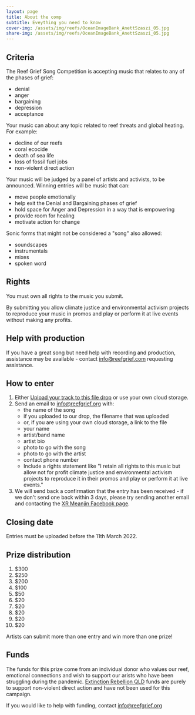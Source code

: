 ```yaml
---
layout: page
title: About the comp
subtitle: Eveything you need to know 
cover-img: /assets/img/reefs/OceanImageBank_AnettSzaszi_05.jpg
share-img: /assets/img/reefs/OceanImageBank_AnettSzaszi_05.jpg
---
```


## Criteria

The Reef Grief Song Competition is accepting music that relates to any of the phases of grief:

* denial
* anger
* bargaining
* depression
* acceptance

Your music can about any topic related to reef threats and global heating. For example:

* decline of our reefs
* coral ecocide
* death of sea life
* loss of fossil fuel jobs
* non-violent direct action

Your music will be judged by a panel of artists and activists, to be announced. Winning entries will be music that can:

* move people emotionally
* help exit the Denial and Bargaining phases of grief
* hold space for Anger and Depression in a way that is empowering 
* provide room for healing
* motivate action for change

Sonic forms that might not be considered a "song" also allowed:

* soundscapes
* instrumentals
* mixes
* spoken word

## Rights

You must own all rights to the music you submit.

By submitting you allow climate justice and environmental activism projects to reproduce your music in promos and play or perform it at live events without making any profits. 

## Help with production

If you have a great song but need help with recording and production, assistance may be available - contact  info@reefgrief.com requesting assistance. 

## How to enter

1. Either [Upload your track to this file drop](https://cloud2.organise.earth/s/3eEAyTob8LADz8f) or use your own cloud storage.
1. Send an email to info@reefgrief.org with:
    * the name of the song
    * if you uploaded to our drop, the filename that was uploaded
    * or, if you are using your own cloud storage, a link to the file 
    * your name
    * artist/band name
    * artist bio
    * photo to go with the song
    * photo to go with the artist
    * contact phone number
    * Include a rights statement like "I retain all rights to this music but allow not for profit climate justice and environmental activism projects to reproduce it in their promos and play or perform it at live events."
1. We will send back a confirmation that the entry has been received - if we don't send one back within 3 days, please try sending another email and contacting the [XR Meanjin Facebook page](https://www.facebook.com/xr.brisbane).

## Closing date

Entries must be uploaded before the 11th March 2022.

## Prize distribution

1. $300
2. $250
3. $200
4. $100
5. $50
6. $20
7. $20
8. $20
9. $20
10. $20

Artists can submit more than one entry and win more than one prize!

## Funds

The funds for this prize come from an individual donor who values our reef, emotional connections and wish to support our arists who have been struggling during the pandemic. [Extinction Rebellion QLD](https://ausrebellion.earth) funds are purely to support non-violent direct action and have not been used for this campaign.

If you would like to help with funding, contact info@reefgrief.org 
